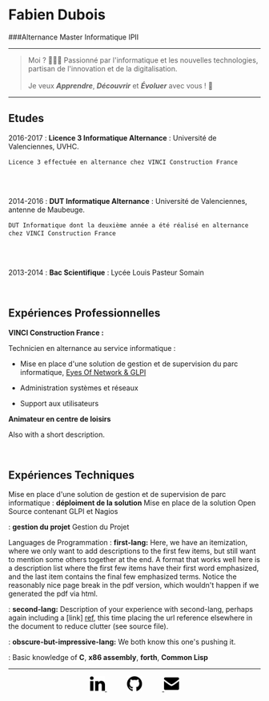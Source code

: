 Fabien Dubois
============

###Alternance Master Informatique IPII

----

>  Moi ? 🙋🏻‍♂️ Passionné par l'informatique et les nouvelles technologies, partisan de l'innovation et de la digitalisation.</br></br>
>  Je veux ***Apprendre***, ***Découvrir*** et ***Évoluer***  avec vous ! 🙂


----

Etudes
-----------

2016-2017
:   **Licence 3 Informatique Alternance** : Université de Valenciennes, UVHC.

    Licence 3 effectuée en alternance chez VINCI Construction France
</br></br>

2014-2016
:   **DUT Informatique Alternance** : Université de Valenciennes, antenne de Maubeuge.

    DUT Informatique dont la deuxième année a été réalisé en alternance chez VINCI Construction France
</br></br>


2013-2014
:   **Bac Scientifique** : Lycée Louis Pasteur Somain

</br>

Expériences Professionnelles
------------

**VINCI Construction France :**

Technicien en alternance au service informatique :

* Mise en place d'une solution de gestion et de supervision du parc informatique, [Eyes Of Network & GLPI](https://www.eyesofnetwork.com/?lang=fr)

* Administration systèmes et réseaux

* Support aux utilisateurs

**Animateur en centre de loisirs**

Also with a short description.

</br>

Expériences Techniques
--------------------

Mise en place d'une solution de gestion et de supervision de parc informatique
:   **déploiment de la solution** Mise en place de la solution Open Source contenant GLPI et Nagios </br>

:   **gestion du projet** Gestion du Projet

   

Languages de Programmation
:   **first-lang:** Here, we have an itemization, where we only want
    to add descriptions to the first few items, but still want to
    mention some others together at the end. A format that works well
    here is a description list where the first few items have their
    first word emphasized, and the last item contains the final few
    emphasized terms. Notice the reasonably nice page break in the pdf
    version, which wouldn't happen if we generated the pdf via html.

:   **second-lang:** Description of your experience with second-lang,
    perhaps again including a [link] [ref], this time placing the url
    reference elsewhere in the document to reduce clutter (see source
    file). 

:   **obscure-but-impressive-lang:** We both know this one's pushing
    it.

:   Basic knowledge of **C**, **x86 assembly**, **forth**, **Common Lisp**

[ref]: https://github.com/fabiendubois/

----

<p style="text-align: center;">
<a href="https://www.linkedin.com/in/fabien-dubois/">
<img src="in.png" alt="Linkedin" style="width: 30px;" />
</a>
<a href="https://github.com/fabiendubois/"> 
<img src="github.png" alt="Github" style="width: 30px;margin-left:8%;margin-right:8%" />
</a>
<a href="mailto:fabiendubois2304@gmail.com"> 
<img src="mail.png" alt="Email" style="width: 30px;" />
</a>
</p>

